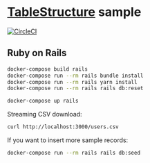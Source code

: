 # [TableStructure](https://github.com/jsmmr/ruby_table_structure) sample

[![CircleCI](https://circleci.com/gh/jsmmr/ruby_table_structure_sample/tree/master.svg?style=svg)](https://circleci.com/gh/jsmmr/ruby_table_structure_sample/tree/master)

## Ruby on Rails

```sh
docker-compose build rails
docker-compose run --rm rails bundle install
docker-compose run --rm rails yarn install
docker-compose run --rm rails rails db:reset

docker-compose up rails
```

Streaming CSV download:
```sh
curl http://localhost:3000/users.csv
```

If you want to insert more sample records:
```sh
docker-compose run --rm rails rails db:seed
```
